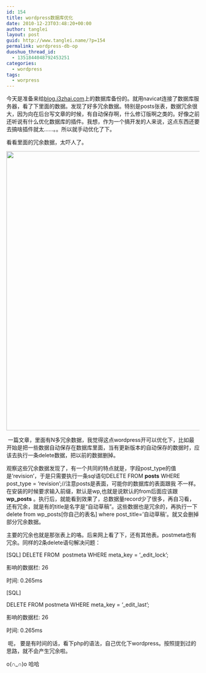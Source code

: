 ```yaml
---
id: 154
title: wordpress数据库优化
date: 2010-12-23T03:48:20+00:00
author: tanglei
layout: post
guid: http://www.tanglei.name/?p=154
permalink: wordpress-db-op
duoshuo_thread_id:
  - 1351844048792453251
categories:
  - wordpress
tags:
  - worpress
---
```

今天是准备来给<a title="我的博客" href="http://www.tanglei.name" target="_self">blog.i3zhai.com</a>上的数据库备份的。就用navicat连接了数据库服务器，看了下里面的数据。发现了好多冗余数据。特别是posts张表，数据冗余很大，因为向在后台写文章的时候，有自动保存啊，什么修订版啊之类的。好像之前还听说有什么优化数据库的插件。我想，作为一个搞开发的人来说，这点东西还要去搞啥插件就太……。。所以就手动优化了下。

看看里面的冗余数据，太吓人了。

[<img class="alignleft size-full wp-image-155" title="wordpress-bak" src="http://www.tanglei.name/wp-content/uploads/2010/12/wordpress-bak.png" alt="" width="1119" height="729" />](http://www.tanglei.name/wp-content/uploads/2010/12/wordpress-bak.png)

 一篇文章，里面有N多冗余数据，我觉得这点wordpress开可以优化下，比如最开始是把一些数据自动保存在数据库里面，当有更新版本的自动保存的数据时，应该去执行一条delete数据，把以前的数据删掉。

观察这些冗余数据发现了，有一个共同的特点就是，字段post_type的值是&#8217;revision&#8217;，于是只需要执行一条sql语句DELETE FROM **posts** WHERE post_type = &#8216;revision&#8217;;//注意posts是表面，可能你的数据库的表面跟我 不一样。在安装的时候要求输入前缀，默认是wp,也就是说默认的from后面应该跟**wp_posts** 。执行后，就能看到效果了，总数据量record少了很多，再自习看，还有冗余，就是有的title是名字是“自动草稿”。这些数据也是冗余的，再执行一下delete from wp\_posts[你自己的表名] where post\_title=&#8217;自动草稿&#8217;。就又会删掉部分冗余数据。

主要的冗余也就是那张表上的咯。后来网上看了下，还有其他表。postmeta也有冗余。同样的2条delete语句解决问题：
  
[SQL] DELETE FROM  postmeta WHERE meta\_key = &#8216;\_edit_lock&#8217;;
  
影响的数据栏: 26
  
时间: 0.265ms
  
[SQL]
  
DELETE FROM postmeta WHERE meta\_key = &#8216;\_edit_last&#8217;;
  
影响的数据栏: 26
  
时间: 0.265ms

 呃， 要是有时间的话，看下php的语法，自己优化下wordpress。按照提到过的思路，就不会产生冗余啦。

o(∩_∩)o 哈哈

